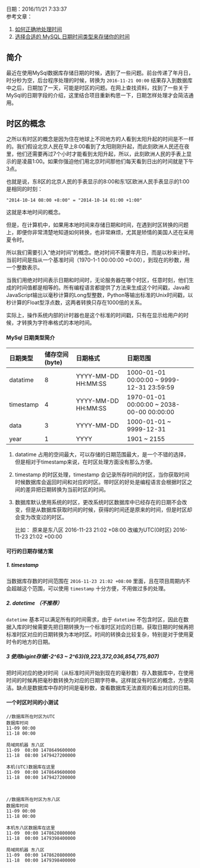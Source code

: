 ##  
日期：2016/11/21 7:33:37  
参考文章：  
1. [如何正确地处理时间](http://www.liaoxuefeng.com/article/0014132675721847f569c3514034f099477472c73b5dee2000)  
2. [选择合适的 MySQL 日期时间类型来存储你的时间](https://laravel-china.org/topics/2495)  


##   

## 简介
最近在使用MySql数据库存储日期的时候，遇到了一些问题。前台传递了年月日，时分秒为空，后台程序处理的时候，转换为 `2016-11-21 00:00` 结果存入到数据库中之后，日期加了一天，可能是时区的问题。在网上查找资料，找到了一些关于MySql的日期字段的介绍，这里结合项目重新构思一下，日期怎样处理才会简洁通用。

## 时区的概念
之所以有时区的概念是因为住在地球上不同地方的人看到太阳升起的时间是不一样的。我们假设北京人民在早上8:00看到了太阳刚刚升起，而此刻欧洲人民还在夜里，他们还需要再过7个小时才能看到太阳升起，所以，此刻欧洲人民的手表上显示的是凌晨1:00。如果你强迫他们用北京时间那他们每天看到日出的时间就是下午3点。

也就是说，东8区的北京人民的手表显示的8:00和东1区欧洲人民手表显示的1:00是相同的时刻：

    "2014-10-14 08:00 +8:00" = "2014-10-14 01:00 +1:00"

这就是本地时间的概念。

但是，在计算机中，如果用本地时间来存储日期和时间，在遇到时区转换的问题上，即便你非常清楚地知道如何转换，也非常麻烦，尤其是矫情的美国人还在采用夏令时。

所以我们需要引入“绝对时间”的概念。绝对时间不需要年月日，而是以秒来计时。当前时间是指从一个基准时间（1970-1-1 00:00:00 +0:00），到现在的秒数，用一个整数表示。

当我们用绝对时间表示日期和时间时，无论服务器在哪个时区，任意时刻，他们生成的时间值都是相等的。所有编程语言都提供了方法来生成这个时间戳，Java和JavaScript输出以毫秒计算的Long型整数，Python等输出标准的Unix时间戳，以秒计算的Float型浮点数，这两者转换只存在1000倍的关系。

实际上，操作系统内部的计时器也是这个标准的时间戳，只有在显示给用户的时候，才转换为字符串格式的本地时间。


#### MySql 日期类型简介
|日期类型|储存空间(byte)|日期格式|日期范围|
|:-|:-|:-|:-|
|datatime|8|YYYY-MM-DD HH:MM:SS|1000-01-01 00:00:00 ~ 9999-12-31 23:59:59|
|timestamp|4|YYYY-MM-DD HH:MM:SS|1970-01-01 00:00:00 ~ 2038-00-00 00:00:00|
|data|3|YYYY-MM-DD|1000-01-01 ~ 9999-12-31|
|year|1|YYYY|1901 ~ 2155|

1. datatime 占用的空间最大，可以存储的日期范围最大，是一个不错的选择，但是相对于timestamp来说，在时区处理方面没有那么方便。
2. timestamp 的时区处理，timestamp 会记录所存时间的时区，当你获取时间时候数据库会返回时间和对应的时区。带时区的好处是编程语言会根据时区之间的差异把日期转换为当前时区的时间。
3. 数据库默认使用系统的时区，更改系统时区数据库中已经存在的日期不会改变，但是从数据库获取时间的时候，获得的时间还是原来的时间，但是时区却会变为改变过的时区。

    比如：
    原来是东八区 2016-11-23 21:02 +08:00
    改编为UTC(0时区) 2016-11-23 21:02 +00:00

#### 可行的日期存储方案
##### 1. timestamp
 
当数据库存数的时间范围在 `2016-11-23 21:02 +08:00` 里面，且在项目周期内不会超越这个范围，可以使用 `timestamp` 十分方便，不用做过多的处理。 

##### 2. datetime （不推荐）
`datetime` 基本可以满足所有的时间需求，由于 `datetime` 不包含时区，因此在数据入库的时候需要先把日期转换为一个标准时区对应的日期，获取日期的时候再把标准时区对应的日期转换为本地时区。时间的转换会比较复杂，特别是对于使用夏时令的地方的日期。

##### 3 使用bigint存储(-2^63 ~ 2^63)(9,223,372,036,854,775,807)
把时间对应的绝对时间（从标准时间开始到现在的毫秒数）存入数据库中，在使用时间的时候再把毫秒数转换为对应的日期字符串。这样就没有时区的概念，方便简洁。缺点是数据库中存的时间是毫秒数，查看数据库无法直观的看出对应的日期。


#### 一个时区时间的小测试

    //数据库所在时区为UTC
    数据库时间
    11-09 00:00
    11-18 00:00

    局域网机器 东八区
    11-09  08:00 1478649600000
    11-18  08:00 1479427200000
    
    本机(UTC)数据库在这里
    11-09  00:00 1478649600000
    11-18  00:00 1479427200000
    


    //数据库所在时区为东八区
    数据库时间
    11-09 00:00
    11-18 00:00

    本机东八区数据库在这里
    11-09  00:00 1478620800000
    11-18  00:00 1479398400000

    局域网机器 东八区
    11-09  00:00 1478620800000
    11-18  00:00 1479398400000
        
